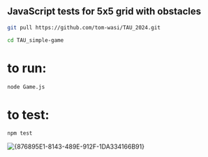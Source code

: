## JavaScript tests for 5x5 grid with obstacles ##

```bash
git pull https://github.com/tom-wasi/TAU_2024.git
```

```bash
cd TAU_simple-game
```

# to run:
```bash
node Game.js
```

# to test:
```bash
npm test
```

![{876895E1-8143-489E-912F-1DA334166B91}](https://github.com/user-attachments/assets/232a688d-a827-49f8-9e86-a3af4c2924c8)
